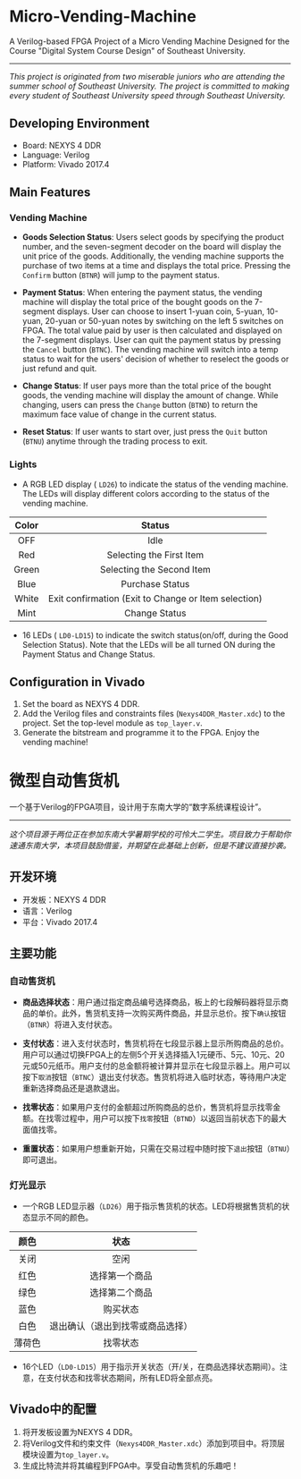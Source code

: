 # Micro-Vending-Machine

A Verilog-based FPGA Project of a Micro Vending Machine Designed for the Course "Digital System Course Design" of Southeast University.

---

_This project is originated from two miserable juniors who are attending the summer school of Southeast University. The project is committed to making every student of Southeast University speed through Southeast University._

## Developing Environment

- Board: NEXYS 4 DDR
- Language: Verilog
- Platform: Vivado 2017.4

## Main Features

### Vending Machine

- **Goods Selection Status**: Users select goods by specifying the product number, and the seven-segment decoder on the board will display the unit price of the goods. Additionally, the vending machine supports the purchase of two items at a time and displays the total price. Pressing the `Confirm` button (`BTNR`) will jump to the payment status.
- **Payment Status**: When entering the payment status, the vending machine will display the total price of the bought goods on the 7-segment displays. User can choose to insert 1-yuan coin, 5-yuan, 10-yuan, 20-yuan or 50-yuan notes by switching on the left 5 switches on FPGA. The total value paid by user is then calculated and displayed on the 7-segment displays. User can quit the payment status by pressing the `Cancel` button (`BTNC`). The vending machine will switch into a temp status to wait for the users' decision of whether to reselect the goods or just refund and quit.
- **Change Status**: If user pays more than the total price of the bought goods, the vending machine will display the amount of change. While changing, users can press the `Change` button (`BTND`) to return the maximum face value of change in the current status.

- **Reset Status**: If user wants to start over, just press the `Quit` button (`BTNU`) anytime through the trading process to exit.

### Lights

- A RGB LED display ( `LD26`) to indicate the status of the vending machine. The LEDs will display different colors according to the status of the vending machine.


| Color | Status |
|:-------:|:--------:|
| OFF | Idle |
| Red | Selecting the First Item|
| Green | Selecting the Second Item|
| Blue | Purchase Status|
| White | Exit confirmation (Exit to Change or Item selection)|
| Mint | Change Status|


- 16 LEDs ( `LD0-LD15`) to indicate the switch status(on/off, during the Good Selection Status). Note that the LEDs will be all turned ON during the Payment Status and Change Status.

## Configuration in Vivado

1. Set the board as NEXYS 4 DDR.
2. Add the Verilog files and constraints files (`Nexys4DDR_Master.xdc`) to the project. Set the top-level module as `top_layer.v`.
3. Generate the bitstream and programme it to the FPGA. Enjoy the vending machine!
# 微型自动售货机

一个基于Verilog的FPGA项目，设计用于东南大学的“数字系统课程设计”。

---

_这个项目源于两位正在参加东南大学暑期学校的可怜大二学生。项目致力于帮助你速通东南大学，本项目鼓励借鉴，并期望在此基础上创新，但是不建议直接抄袭。_

## 开发环境

- 开发板：NEXYS 4 DDR
- 语言：Verilog
- 平台：Vivado 2017.4

## 主要功能

### 自动售货机

- **商品选择状态**：用户通过指定商品编号选择商品，板上的七段解码器将显示商品的单价。此外，售货机支持一次购买两件商品，并显示总价。按下`确认`按钮（`BTNR`）将进入支付状态。
- **支付状态**：进入支付状态时，售货机将在七段显示器上显示所购商品的总价。用户可以通过切换FPGA上的左侧5个开关选择插入1元硬币、5元、10元、20元或50元纸币。用户支付的总金额将被计算并显示在七段显示器上。用户可以按下`取消`按钮（`BTNC`）退出支付状态。售货机将进入临时状态，等待用户决定重新选择商品还是退款退出。
- **找零状态**：如果用户支付的金额超过所购商品的总价，售货机将显示找零金额。在找零过程中，用户可以按下`找零`按钮（`BTND`）以返回当前状态下的最大面值找零。

- **重置状态**：如果用户想重新开始，只需在交易过程中随时按下`退出`按钮（`BTNU`）即可退出。

### 灯光显示

- 一个RGB LED显示器（`LD26`）用于指示售货机的状态。LED将根据售货机的状态显示不同的颜色。

| 颜色 | 状态 |
|:-------:|:--------:|
| 关闭 | 空闲 |
| 红色 | 选择第一个商品 |
| 绿色 | 选择第二个商品 |
| 蓝色 | 购买状态 |
| 白色 | 退出确认（退出到找零或商品选择）|
| 薄荷色 | 找零状态 |

- 16个LED（`LD0-LD15`）用于指示开关状态（开/关，在商品选择状态期间）。注意，在支付状态和找零状态期间，所有LED将全部点亮。

## Vivado中的配置

1. 将开发板设置为NEXYS 4 DDR。
2. 将Verilog文件和约束文件（`Nexys4DDR_Master.xdc`）添加到项目中。将顶层模块设置为`top_layer.v`。
3. 生成比特流并将其编程到FPGA中。享受自动售货机的乐趣吧！
